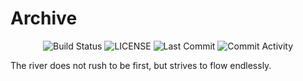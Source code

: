 # Archive

<p align="center">
    <img src="https://github.com/honeok/archive/actions/workflows/shellcheck.yml/badge.svg" alt="Build Status" />
    <img src="https://img.shields.io/github/license/honeok/archive.svg?style=flat" alt="LICENSE" />
    <img src="https://img.shields.io/github/last-commit/honeok/archive" alt="Last Commit" />
    <img src="https://img.shields.io/github/commit-activity/m/honeok/archive.svg" alt="Commit Activity" />
</p>

The river does not rush to be first, but strives to flow endlessly.
